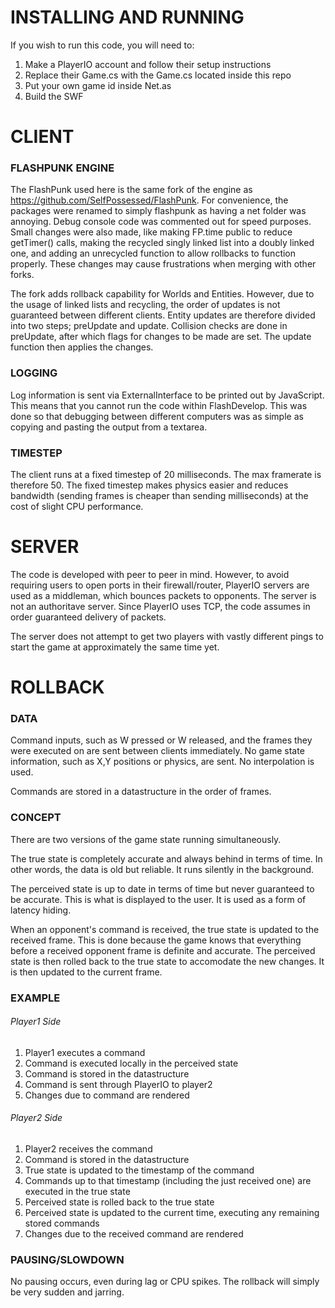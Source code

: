 INSTALLING AND RUNNING
=====

If you wish to run this code, you will need to:
1. Make a PlayerIO account and follow their setup instructions
2. Replace their Game.cs with the Game.cs located inside this repo
3. Put your own game id inside Net.as
4. Build the SWF

CLIENT
=====

### FLASHPUNK ENGINE

The FlashPunk used here is the same fork of the engine as https://github.com/SelfPossessed/FlashPunk. For convenience, the packages were renamed to simply flashpunk as having a net folder was annoying. Debug console code was commented out for speed purposes. Small changes were also made, like making FP.time public to reduce getTimer() calls, making the recycled singly linked list into a doubly linked one, and adding an unrecycled function to allow rollbacks to function properly. These changes may cause frustrations when merging with other forks.

The fork adds rollback capability for Worlds and Entities. However, due to the usage of linked lists and recycling, the order of updates is not guaranteed between different clients. Entity updates are therefore divided into two steps; preUpdate and update. Collision checks are done in preUpdate, after which flags for changes to be made are set. The update function then applies the changes.

### LOGGING

Log information is sent via ExternalInterface to be printed out by JavaScript. This means that you cannot run the code within FlashDevelop. This was done so that debugging between different computers was as simple as copying and pasting the output from a textarea.

### TIMESTEP

The client runs at a fixed timestep of 20 milliseconds. The max framerate is therefore 50. The fixed timestep makes physics easier and reduces bandwidth (sending frames is cheaper than sending milliseconds) at the cost of slight CPU performance.

SERVER
=====

The code is developed with peer to peer in mind. However, to avoid requiring users to open ports in their firewall/router, PlayerIO servers are used as a middleman, which bounces packets to opponents. The server is not an authoritave server. Since PlayerIO uses TCP, the code assumes in order guaranteed delivery of packets.

The server does not attempt to get two players with vastly different pings to start the game at approximately the same time yet.

ROLLBACK
=====

### DATA

Command inputs, such as W pressed or W released, and the frames they were executed on are sent between clients immediately. No game state information, such as X,Y positions or physics, are sent. No interpolation is used.

Commands are stored in a datastructure in the order of frames.

### CONCEPT

There are two versions of the game state running simultaneously.

The true state is completely accurate and always behind in terms of time. In other words, the data is old but reliable. It runs silently in the background.

The perceived state is up to date in terms of time but never guaranteed to be accurate. This is what is displayed to the user. It is used as a form of latency hiding.

When an opponent's command is received, the true state is updated to the received frame. This is done because the game knows that everything before a received opponent frame is definite and accurate. The perceived state is then rolled back to the true state to accomodate the new changes. It is then updated to the current frame.

### EXAMPLE

###### Player1 Side

1. Player1 executes a command
2. Command is executed locally in the perceived state
3. Command is stored in the datastructure
4. Command is sent through PlayerIO to player2
5. Changes due to command are rendered

###### Player2 Side

1. Player2 receives the command
2. Command is stored in the datastructure
3. True state is updated to the timestamp of the command
4. Commands up to that timestamp (including the just received one) are executed in the true state
5. Perceived state is rolled back to the true state
6. Perceived state is updated to the current time, executing any remaining stored commands
7. Changes due to the received command are rendered

### PAUSING/SLOWDOWN

No pausing occurs, even during lag or CPU spikes. The rollback will simply be very sudden and jarring.